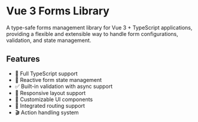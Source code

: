 # Vue 3 Forms Library

A type-safe forms management library for Vue 3 + TypeScript applications, providing a flexible and extensible way to handle form configurations, validation, and state management.

## Features

- 🎯 Full TypeScript support
- 🔄 Reactive form state management
- ✅ Built-in validation with async support
- 📱 Responsive layout support
- 🎨 Customizable UI components
- 🔗 Integrated routing support
- 🎬 Action handling system
